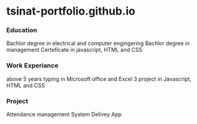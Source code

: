 # tsinat-portfolio.github.io

### Education 
Bachlor degree in electrical and computer engingering 
Bachlor degree in management
Certeficate in javascript, HTML and CSS


### Work Experiance 

above 5 years typing in Microsoft office and Excel 
3 project in Javascript, HTML and CSS

### Project

Attendance management System 
Delivey App
